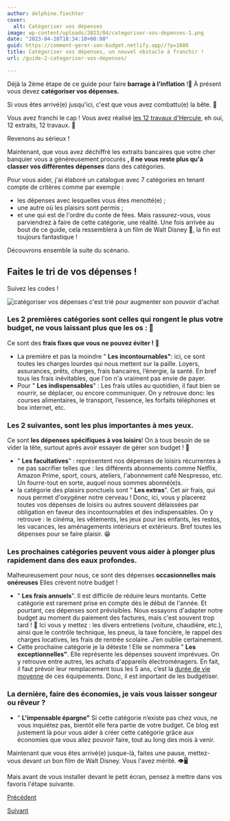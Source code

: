```yaml
---
author: delphine.fiechter
cover:
  alt: Catégoriser vos dépenses
image: wp-content/uploads/2023/04/categoriser-vos-depenses-1.png
date: "2023-04-28T18:34:10+00:00"
guid: https://comment-gerer-son-budget.netlify.app//?p=1680
title: Catégoriser vos dépenses, un nouvel obstacle à franchir !
url: /guide-2-categoriser-vos-depenses/

---
```

Déjà la 2ème étape de ce guide pour faire **barrage à l'inflation** !🤩 À présent vous devez **catégoriser vos dépenses.**

Si vous êtes arrivé(e) jusqu'ici, c'est que vous avez combattu(e) la bête. 🦬

Vous avez franchi le cap ! Vous avez réalisé [les 12 travaux d'Hercule](https://www.les-12-travaux-hercule.fr/ " les 12 travaux d'Hercule"), eh oui, 12 extraits, 12 travaux. 🤣

Revenons au sérieux !

Maintenant, que vous avez déchiffré les extraits bancaires que votre cher banquier vous a généreusement procurés **, il ne vous reste plus qu'à classer vos différentes dépenses** dans des catégories.

Pour vous aider, j'ai élaboré un catalogue avec 7 catégories en tenant compte de critères comme par exemple :

- les dépenses avec lesquelles vous êtes menotté(e) ;
- une autre où les plaisirs sont permis ;
- et une qui est de l'ordre du conte de fées. Mais rassurez-vous, vous parviendrez à faire de cette catégorie, une réalité. Une fois arrivée au bout de ce guide, cela ressemblera à un film de Walt Disney 🤩, la fin est toujours fantastique !

Découvrons ensemble la suite du scénario.

## Faites le tri de vos dépenses !

Suivez les codes !

![catégoriser vos dépenses c'est trié pour augmenter son pouvoir d'achat](https://comment-gerer-son-budget.netlify.app//wp-content/uploads/2023/04/categoriser-vos-depenses-1024x640.png)

### Les 2 premières catégories sont celles qui rongent le plus votre budget, ne vous laissant plus que les os : 🦴

Ce sont des **frais fixes que vous ne pouvez éviter !** 🥴

- La première et pas la moindre " **Les incontournables"**: ici, ce sont toutes les charges lourdes qui nous mettent sur la paille. Loyers, assurances, prêts, charges, frais bancaires, l’énergie, la santé. En bref tous les frais inévitables, que l'on n'a vraiment pas envie de payer.
- Pour " **Les indispensables**" : Les frais utiles au quotidien, il faut bien se nourrir, se déplacer, ou encore communiquer. On y retrouve donc: les courses alimentaires, le transport, l’essence, les forfaits téléphones et box internet, etc.

### Les 2 suivantes, sont les plus importantes à mes yeux.

Ce sont **les dépenses spécifiques à vos loisirs**! On à tous besoin de se vider la tête, surtout après avoir essayer de gérer son budget ! 🤣

- " **Les facultatives**" : représentent nos dépenses de loisirs récurrentes à ne pas sacrifier telles que : les différents abonnements comme Netflix, Amazon Prime, sport, cours, ateliers, l'abonnement café Nespresso, etc. Un fourre-tout en sorte, auquel nous sommes abonné(e)s.
- la catégorie des plaisirs ponctuels sont " **Les extras**". Cet air frais, qui nous permet d'oxygéner notre cerveau ! Donc, ici, vous y placerez toutes vos dépenses de loisirs ou autres souvent délaissées par obligation en faveur des incontournables et des indispensables. On y retrouve : le cinéma, les vêtements, les jeux pour les enfants, les restos, les vacances, les aménagements intérieurs et extérieurs. Bref toutes les dépenses pour se faire plaisir. 😁

### Les prochaines catégories peuvent vous aider à plonger plus rapidement dans des eaux profondes.

Malheureusement pour nous, ce sont des dépenses **occasionnelles mais onéreuses** Elles crèvent notre budget !

- " **Les frais annuels**". Il est difficile de réduire leurs montants. Cette catégorie est rarement prise en compte dès le début de l'année. Et pourtant, ces dépenses sont prévisibles. Nous essayons d'adapter notre budget au moment du paiement des factures, mais c'est souvent trop tard ! 🥵 Ici vous y mettez : les divers entretiens (voiture, chaudière, etc.), ainsi que le contrôle technique, les pneus, la taxe foncière, le rappel des charges locatives, les frais de rentrée scolaire. J’en oublie certainement.
- Cette prochaine catégorie je la déteste ! Elle se nommera " **Les exceptionnelles"**. Elle représente les dépenses souvent imprévues. On y retrouve entre autres, les achats d'appareils électroménagers. En fait, il faut prévoir leur remplacement tous les 5 ans, c’est la [durée de vie moyenne](https://www.quechoisir.org/dossier-obsolescence-programmee-t2595/ "durée de vie moyenne") de ces équipements. Donc, il est important de les budgétiser.

### La dernière, faire des économies, je vais vous laisser songeur ou rêveur ?

- " **L'impensable épargne"** Si cette catégorie n’existe pas chez vous, ne vous inquiétez pas, bientôt elle fera partie de votre budget. Ce blog est justement là pour vous aider à créer cette catégorie grâce aux économies que vous allez pouvoir faire, tout au long des mois à venir.

Maintenant que vous êtes arrivé(e) jusque-là, faites une pause, mettez-vous devant un bon film de Walt Disney. Vous l'avez mérité. 👁️🖥️

Mais avant de vous installer devant le petit écran, pensez à mettre dans vos favoris l'étape suivante.

[Précédent](https://comment-gerer-son-budget.netlify.app//guide-1-explorer-vos-depenses/ "")

[Suivant](https://comment-gerer-son-budget.netlify.app//guide-3-analyser-vos-depenses/ "3- Analysez vos dépenses ! la victoire au bout des doigts !")
